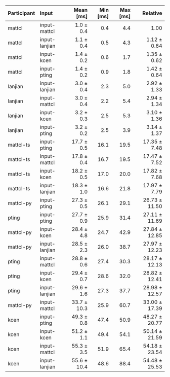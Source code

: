 | Participant | Input | Mean [ms] | Min [ms] | Max [ms] | Relative |
|:---|:---|---:|---:|---:|---:|
| mattcl | input-mattcl | 1.0 ± 0.4 | 0.4 | 4.4 | 1.00 |
| mattcl | input-lanjian | 1.1 ± 0.4 | 0.5 | 4.3 | 1.12 ± 0.64 |
| mattcl | input-kcen | 1.4 ± 0.2 | 0.6 | 1.7 | 1.35 ± 0.62 |
| mattcl | input-pting | 1.4 ± 0.2 | 0.9 | 1.8 | 1.42 ± 0.64 |
| lanjian | input-lanjian | 3.0 ± 0.4 | 2.3 | 5.0 | 2.92 ± 1.33 |
| lanjian | input-mattcl | 3.0 ± 0.4 | 2.2 | 5.4 | 2.94 ± 1.34 |
| lanjian | input-kcen | 3.2 ± 0.3 | 2.5 | 5.3 | 3.10 ± 1.36 |
| lanjian | input-pting | 3.2 ± 0.2 | 2.5 | 3.9 | 3.14 ± 1.37 |
| mattcl-ts | input-pting | 17.7 ± 0.5 | 16.1 | 19.5 | 17.35 ± 7.48 |
| mattcl-ts | input-mattcl | 17.8 ± 0.4 | 16.7 | 19.5 | 17.47 ± 7.52 |
| mattcl-ts | input-kcen | 18.2 ± 0.5 | 17.0 | 20.0 | 17.82 ± 7.68 |
| mattcl-ts | input-lanjian | 18.3 ± 1.0 | 16.6 | 21.8 | 17.97 ± 7.79 |
| mattcl-py | input-pting | 27.3 ± 0.5 | 26.1 | 29.1 | 26.73 ± 11.50 |
| pting | input-pting | 27.7 ± 0.9 | 25.9 | 31.4 | 27.11 ± 11.69 |
| mattcl-py | input-kcen | 28.4 ± 4.8 | 24.7 | 42.9 | 27.84 ± 12.85 |
| mattcl-py | input-lanjian | 28.5 ± 2.3 | 26.0 | 38.7 | 27.97 ± 12.23 |
| pting | input-mattcl | 28.8 ± 0.6 | 27.4 | 30.3 | 28.17 ± 12.13 |
| pting | input-kcen | 29.4 ± 0.7 | 28.6 | 32.0 | 28.82 ± 12.41 |
| pting | input-lanjian | 29.6 ± 1.6 | 27.3 | 37.7 | 28.98 ± 12.57 |
| mattcl-py | input-mattcl | 33.7 ± 10.3 | 25.9 | 60.7 | 33.00 ± 17.39 |
| kcen | input-pting | 49.3 ± 0.8 | 47.4 | 50.9 | 48.27 ± 20.77 |
| kcen | input-kcen | 51.2 ± 1.1 | 49.4 | 54.1 | 50.14 ± 21.59 |
| kcen | input-mattcl | 55.3 ± 3.5 | 51.9 | 65.4 | 54.18 ± 23.54 |
| kcen | input-lanjian | 55.6 ± 10.4 | 48.6 | 88.4 | 54.48 ± 25.53 |
